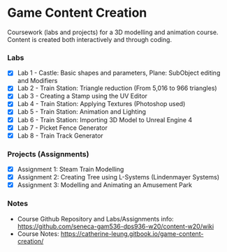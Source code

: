 # Game Content Creation
Coursework (labs and projects) for a 3D modelling and animation course. Content is created both interactively and through coding.

### Labs
- [x] Lab 1 - Castle: Basic shapes and parameters, Plane: SubObject editing and Modifiers
- [x] Lab 2 - Train Station: Triangle reduction (From 5,016 to 966 triangles)
- [x] Lab 3 - Creating a Stamp using the UV Editor
- [x] Lab 4 - Train Station: Applying Textures (Photoshop used)
- [x] Lab 5 - Train Station: Animation and Lighting
- [x] Lab 6 - Train Station: Importing 3D Model to Unreal Engine 4
- [x] Lab 7 - Picket Fence Generator
- [x] Lab 8 - Train Track Generator

### Projects (Assignments)
- [x] Assignment 1: Steam Train Modelling
- [x] Assignment 2: Creating Tree using L-Systems (Lindenmayer Systems)
- [x] Assignment 3: Modelling and Animating an Amusement Park

### Notes
- Course Github Repository and Labs/Assignments info: https://github.com/seneca-gam536-dps936-w20/content-w20/wiki
- Course Notes: https://catherine-leung.gitbook.io/game-content-creation/
